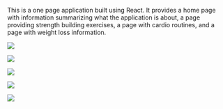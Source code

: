 This is a one page application built using React. It provides a home page with information summarizing what the application is about, a page providing strength building exercises, a page with cardio routines, and a page with weight loss information.


![](https://github.com/alexg622/find_your_fitness/blob/master/public/images/home_splash.png?raw=true)


![](https://github.com/alexg622/find_your_fitness/blob/master/public/images/calendar.png?raw=true)


![](https://github.com/alexg622/find_your_fitness/blob/master/public/images/videos.png?raw=true)


![](https://github.com/alexg622/find_your_fitness/blob/master/public/images/food_splash.png?raw=true)


![](https://github.com/alexg622/find_your_fitness/blob/master/public/images/food_plan.png?raw=true)

